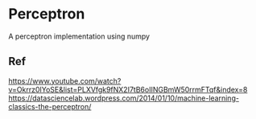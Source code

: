 # Perceptron

A perceptron implementation using numpy

## Ref
https://www.youtube.com/watch?v=Okrrz0IYoSE&list=PLXVfgk9fNX2I7tB6oIINGBmW50rrmFTqf&index=8
https://datasciencelab.wordpress.com/2014/01/10/machine-learning-classics-the-perceptron/
